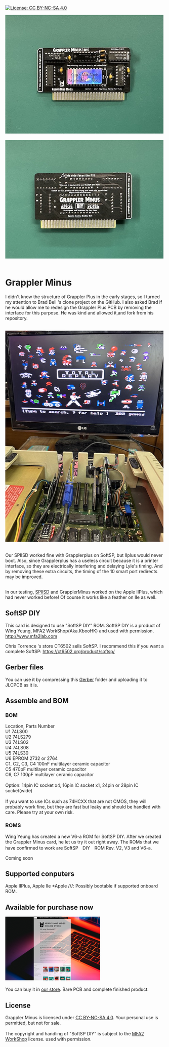 [![License: CC BY-NC-SA 4.0](https://img.shields.io/badge/License-CC%20BY--NC--SA%204.0-lightgrey.svg)](https://creativecommons.org/licenses/by-nc-sa/4.0/)
<br>

 <img src="Pictures/IMG_9009.jpeg" width="500px"><BR><BR>
 <img src="Pictures/IMG_9010.jpeg" width="500px"><BR><BR>


# Grappler Minus

I didn't know the structure of Grappler Plus in the early stages, so I turned my attention to Brad Bell 's clone project on the GitHub. I also asked Brad if he would allow me to redesign the Grappler Plus PCB by removing the interface for this purpose. He was kind and allowed it,and fork from his repository.<br><br>

 <img src="Pictures/IMG_8986.jpeg" width="500px"><BR><BR>

Our SPIISD worked fine with Grapplerplus on SoftSP, but IIplus would never boot. Also, since Grapplerplus has a useless circuit because it is a printer interface, so they are electrically interfering and delaying Lyle's timing. And by removing these extra circuits, the timing of the 10 smart port redirects may be improved.<br><br>

In our testing, [SPIISD](https://github.com/kerokero5150/SP2SD_DIY_KIT) and GrapplerMinus worked on the Apple IIPlus, which had never worked before! Of course it works like a feather on IIe as well.

## SoftSP DIY 

This card is designed to use "SoftSP DIY" ROM.
SoftSP DIY is a product of Wing Yeung, MFA2 WorkShop(Aka.KbooHK) and used with permission.
http://www.mfa2lab.com

Chris Torrence 's store CT6502 sells SoftSP. I recommend this if you want a complete SoftSP:
https://ct6502.org/product/softsp/


## Gerber files

You can use it by compressing this [Gerber](GERBER_GH_DIY) folder and uploading it to JLCPCB as it is.

## Assemble and BOM

### BOM
Location, Parts Number<BR>
U1 74LS00<BR>
U2 74LS279<BR>
U3 74LS02<BR>
U4 74LS08<BR>
U5 74LS30<BR>
U6 EPROM 2732 or 2764<BR>
C1, C2, C3, C4 100nF multilayer ceramic capacitor<BR>
C5 470pF multilayer ceramic capacitor<BR>
C6, C7 100pF multilayer ceramic capacitor<BR><BR>
Option: 14pin IC socket x4, 16pin IC socket x1, 24pin or 28pin IC socket(wide)<BR><BR>
If you want to use ICs such as 74HCXX that are not CMOS, they will probably work fine, but they are fast but leaky and should be handled with care. Please try at your own risk.

### ROMS

Wing Yeung has created a new V6-a ROM for SoftSP DIY. After we created the Grappler Minus card, he let us try it out right away. The ROMs that we have confirmed to work are SoftSP　DIY　ROM Rev. V2, V3 and V6-a.

Coming soon

## Supported conputers

Apple IIPlus, Apple IIe
*Apple ///: Possibly bootable if supported onboard ROM.

## Available for purchase now
<img src="Pictures/sc-keros-store.png" width="300px"><BR><BR>
You can buy it in [our store](https://en.infinityproducts.co.jp/shop-1). Bare PCB and complete finished product.


## License
Grappler Minus is licensed under [CC BY-NC-SA 4.0](https://creativecommons.org/licenses/by-nc-sa/4.0/). Your personal use is permitted, but not for sale.<BR><BR>
The copyright and handling of "SoftSP DIY" is subject to the [MFA2 WorkShop](http://www.mfa2lab.com) license. used with permission.










